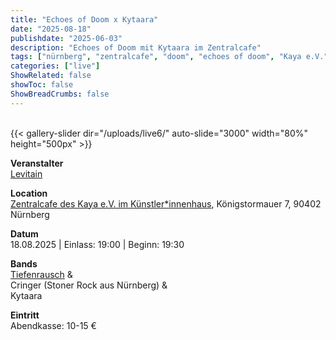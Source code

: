 ```yaml
---
title: "Echoes of Doom x Kytaara"
date: "2025-08-18"
publishdate: "2025-06-03"
description: "Echoes of Doom mit Kytaara im Zentralcafe"
tags: ["nürnberg", "zentralcafe", "doom", "echoes of doom", "Kaya e.V."]
categories: ["live"]
ShowRelated: false
showToc: false
ShowBreadCrumbs: false
---
```


&nbsp;  
{{< gallery-slider dir="/uploads/live6/" auto-slide="3000" width="80%" height="500px" >}}  

**Veranstalter**  
[Levitain](https://levitain.bandcamp.com/album/demo)  

**Location**  
[Zentralcafe des Kaya e.V. im Künstler*innenhaus](https://www.zentralcafe.com/), Königstormauer 7, 90402 Nürnberg  

**Datum**  
18.08.2025 | Einlass: 19:00 | Beginn: 19:30

**Bands**  
[Tiefenrausch](https://www.tfnrsh.de/) &  
Cringer (Stoner Rock aus Nürnberg) &  
Kytaara  

**Eintritt**  
Abendkasse: 10-15 €  
